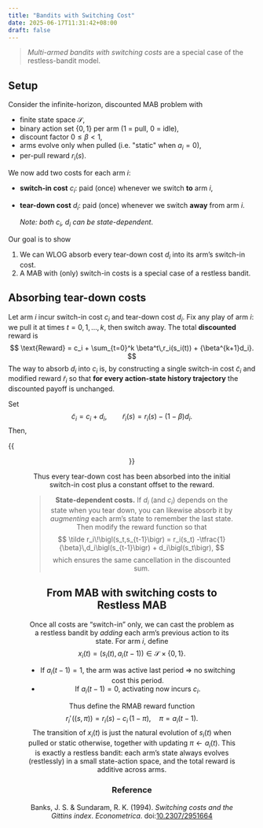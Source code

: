 ```yaml
---
title: "Bandits with Switching Cost"
date: 2025-06-17T11:31:42+08:00
draft: false
---
```


> _Multi-armed bandits with switching costs_ are a special case of the restless-bandit model.

## Setup

Consider the infinite-horizon, discounted MAB problem with

- finite state space $\mathcal S$,
- binary action set $\{0,1\}$ per arm ($1$ = pull, $0$ = idle),
- discount factor $0\le\beta<1$,
- arms evolve only when pulled (i.e. "static" when $a_i=0$),
- per-pull reward $r_i(s)$.

We now add two costs for each arm $i$:

- **switch-in cost** $c_i$: paid (once) whenever we switch **to** arm $i$,

- **tear-down cost** $d_i$: paid (once) whenever we switch **away** from arm $i$.

    *Note: both $c_i$, $d_i$ can be state-dependent*.

Our goal is to show

1.  We can WLOG absorb every tear-down cost $d_i$ into its arm’s switch-in cost.
2.  A MAB with (only) switch-in costs is a special case of a restless bandit.

## Absorbing tear-down costs

Let arm $i$ incur switch-in cost $c_i$ and tear-down cost $d_i$.  Fix any play of arm $i$: we pull it at times $t=0,1,\dots,k$, then switch away.  The total **discounted** reward is
$$
\text{Reward} = c_i + \sum_{t=0}^k \beta^t\,r_i(s_i(t)) + {\beta^{k+1}d_i}.
$$
The way to absorb $d_i$ into $c_i$ is, by constructing a single switch-in cost $\tilde c_i$ and modified reward $\tilde r_i$ so that **for every action-state history trajectory** the discounted payoff is unchanged.

Set
$$
\tilde c_i = c_i + d_i,
  \qquad
  \tilde r_i(s)
    = r_i(s)-(1-\beta)d_i.
$$
Then,

{{<figure align="center" src="/online/switching_cost_MAB.jpeg" caption="" width="100%">}}

Thus every tear-down cost has been absorbed into the initial switch-in cost plus a constant offset to the reward.

> **State-dependent costs.**  If $d_i$ (and $c_i$) depends on the state when you tear down, you can likewise absorb it by _augmenting_ each arm’s state to remember the last state.  Then modify the reward function so that
> $$
> \tilde r_i\!\bigl(s_t,s_{t-1}\bigr)
>  = r_i(s_t)
>    -\tfrac{1}{\beta}\,d_i\bigl(s_{t-1}\bigr)
>       + d_i\bigl(s_t\bigr),
> $$
> which ensures the same cancellation in the discounted sum.

## From MAB with switching costs to Restless MAB

Once all costs are “switch-in” only, we can cast the problem as a restless bandit by _adding_ each arm’s previous action to its state.  For arm $i$, define
$$
  x_i(t) = \bigl(s_i(t),\,a_i(t-1)\bigr)
  \in\mathcal S\times\{0,1\}.
$$

- If $a_i(t-1)=1$, the arm was active last period ⇒ no switching cost this period.
- If $a_i(t-1)=0$, activating now incurs $c_i$.

Thus define the RMAB reward function
$$
r_i'\!\bigl((s,\,\pi)\bigr) 
  = r_i(s)-c_i\,(1-\pi),
  \quad \pi = a_i(t-1).
$$
The transition of $x_i(t)$ is just the natural evolution of $s_i(t)$ when pulled or static otherwise, together with updating $\pi\leftarrow a_i(t)$.  This is exactly a restless bandit: each arm’s state always evolves (restlessly) in a small state-action space, and the total reward is additive across arms.

### Reference

Banks, J. S. & Sundaram, R. K. (1994). _Switching costs and the Gittins index_. _Econometrica_. doi:[10.2307/2951664](https://doi.org/10.2307/2951664)
